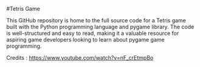#Tetris Game

This GitHub repository is home to the full source code for a Tetris game built with the Python programming language and pygame library. The code is well-structured and easy to read, making it a valuable resource for aspiring game developers looking to learn about pygame game programming.

Credits : https://www.youtube.com/watch?v=nF_crEtmpBo
